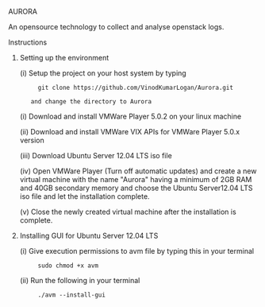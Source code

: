 AURORA				

An opensource technology to collect and analyse openstack logs.

Instructions

1. Setting up the environment

	(i)	  Setup the project on your host system by typing

			git clone https://github.com/VinodKumarLogan/Aurora.git
		  
		  and change the directory to Aurora

	(i)   Download and install VMWare Player 5.0.2 on your linux machine

	(ii)  Download and install VMWare VIX APIs for VMWare Player 5.0.x version

	(iii) Download Ubuntu Server 12.04 LTS iso file

	(iv)  Open VMWare Player (Turn off automatic updates) and create a new virtual machine
		  with the name "Aurora" having a minimum of 2GB RAM and 40GB secondary memory and 
		  choose the Ubuntu Server12.04 LTS iso file and let the installation complete.

	(v)   Close the newly created virtual machine after the installation is complete.

2. Installing GUI for Ubuntu Server 12.04 LTS

	(i)   Give execution permissions to avm file by typing this in your terminal 
			
			sudo chmod +x avm

	(ii)  Run the following in your terminal
			
			./avm --install-gui

